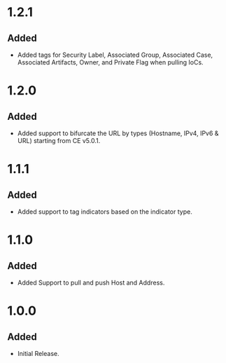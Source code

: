 # 1.2.1
## Added
- Added tags for Security Label, Associated Group, Associated Case, Associated Artifacts, Owner, and Private Flag when pulling IoCs.

# 1.2.0
## Added
- Added support to bifurcate the URL by types (Hostname, IPv4, IPv6 & URL) starting from CE v5.0.1.

# 1.1.1
## Added
- Added support to tag indicators based on the indicator type.

# 1.1.0
## Added
- Added Support to pull and push Host and Address.

# 1.0.0
## Added
- Initial Release.

